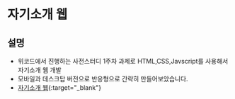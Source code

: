 # 자기소개 웹

## 설명

- 위코드에서 진행하는 사전스터디 1주차 과제로 HTML,CSS,Javscript를 사용해서 자기소개 웹 개발 <br>
- 모바일과 데스크탑 버전으로 반응형으로 간략히 만들어보았습니다.
- [자기소개 웹](https://chanho-yoon.github.io/self-introduction-web/){:target="\_blank"}